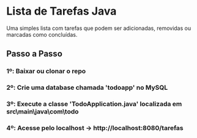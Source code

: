 # Lista de Tarefas Java

Uma simples lista com tarefas que podem ser adicionadas, removidas ou marcadas como concluídas.

## Passo a Passo

### **1º:** Baixar ou clonar o repo

### **2º:** Crie uma database chamada '**todoapp**' no MySQL

### **3º:** Execute a classe '**TodoApplication.java**' localizada em src\main\java\com\todo

### **4º:** Acesse pelo localhost → http://localhost:8080/tarefas

